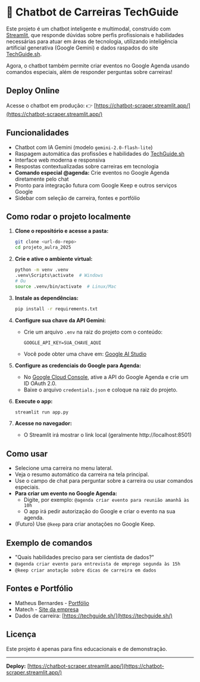 # 🤖 Chatbot de Carreiras TechGuide

Este projeto é um chatbot inteligente e multimodal, construído com [Streamlit](https://streamlit.io/), que responde dúvidas sobre perfis profissionais e habilidades necessárias para atuar em áreas de tecnologia, utilizando inteligência artificial generativa (Google Gemini) e dados raspados do site [TechGuide.sh](https://techguide.sh/).

Agora, o chatbot também permite criar eventos no Google Agenda usando comandos especiais, além de responder perguntas sobre carreiras!

## Deploy Online

Acesse o chatbot em produção:
👉 [https://chatbot-scraper.streamlit.app/](https://chatbot-scraper.streamlit.app/)

## Funcionalidades

- Chatbot com IA Gemini (modelo `gemini-2.0-flash-lite`)
- Raspagem automática das profissões e habilidades do [TechGuide.sh](https://techguide.sh/)
- Interface web moderna e responsiva
- Respostas contextualizadas sobre carreiras em tecnologia
- **Comando especial @agenda:** Crie eventos no Google Agenda diretamente pelo chat
- Pronto para integração futura com Google Keep e outros serviços Google
- Sidebar com seleção de carreira, fontes e portfólio

## Como rodar o projeto localmente

1. **Clone o repositório e acesse a pasta:**

   ```bash
   git clone <url-do-repo>
   cd projeto_aulra_2025
   ```

2. **Crie e ative o ambiente virtual:**

   ```bash
   python -m venv .venv
   .venv\Scripts\activate  # Windows
   # Ou
   source .venv/bin/activate  # Linux/Mac
   ```

3. **Instale as dependências:**

   ```bash
   pip install -r requirements.txt
   ```

4. **Configure sua chave da API Gemini:**

   - Crie um arquivo `.env` na raiz do projeto com o conteúdo:
     ```
     GOOGLE_API_KEY=SUA_CHAVE_AQUI
     ```
   - Você pode obter uma chave em: [Google AI Studio](https://aistudio.google.com/app/apikey)

5. **Configure as credenciais do Google para Agenda:**

   - No [Google Cloud Console](https://console.cloud.google.com/), ative a API do Google Agenda e crie um ID OAuth 2.0.
   - Baixe o arquivo `credentials.json` e coloque na raiz do projeto.

6. **Execute o app:**

   ```bash
   streamlit run app.py
   ```

7. **Acesse no navegador:**
   - O Streamlit irá mostrar o link local (geralmente http://localhost:8501)

## Como usar

- Selecione uma carreira no menu lateral.
- Veja o resumo automático da carreira na tela principal.
- Use o campo de chat para perguntar sobre a carreira ou usar comandos especiais.
- **Para criar um evento no Google Agenda:**
  - Digite, por exemplo: `@agenda criar evento para reunião amanhã às 10h`
  - O app irá pedir autorização do Google e criar o evento na sua agenda.
- (Futuro) Use `@keep` para criar anotações no Google Keep.

## Exemplo de comandos

- "Quais habilidades preciso para ser cientista de dados?"
- `@agenda criar evento para entrevista de emprego segunda às 15h`
- `@keep criar anotação sobre dicas de carreira em dados`

## Fontes e Portfólio

- Matheus Bernardes - [Portfólio](https://portfolio-matheusbernardes.netlify.app/)
- Matech - [Site da empresa](https://matechai.com/)
- Dados de carreira: [https://techguide.sh/](https://techguide.sh/)

## Licença

Este projeto é apenas para fins educacionais e de demonstração.

---

**Deploy:** [https://chatbot-scraper.streamlit.app/](https://chatbot-scraper.streamlit.app/)
